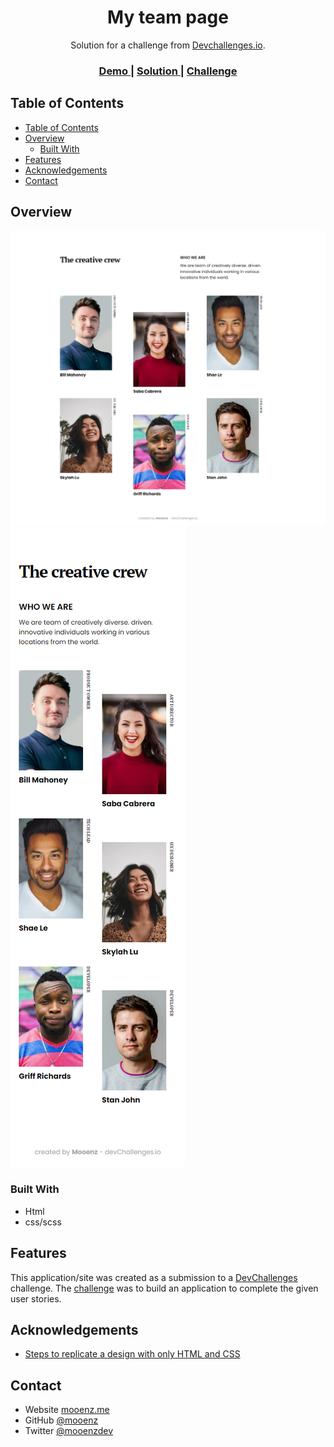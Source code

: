 <h1 align="center">My team page</h1>

<div align="center">
   Solution for a challenge from  <a href="http://devchallenges.io" target="_blank">Devchallenges.io</a>.
</div>

<div align="center">
  <h3>
    <a href="https://mooenz.github.io/portfolio-devchallenges/my-team-page-master/">
      Demo
    </a>
    <span> | </span>
    <a href="https://devchallenges.io/solutions/EgRSYTAV2lwlCZ0PbvML">
      Solution
    </a>
    <span> | </span>
    <a href="https://devchallenges.io/challenges/hhmesazsqgKXrTkYkt0U">
      Challenge
    </a>
  </h3>
</div>

## Table of Contents

- [Table of Contents](#table-of-contents)
- [Overview](#overview)
  - [Built With](#built-with)
- [Features](#features)
- [Acknowledgements](#acknowledgements)
- [Contact](#contact)

## Overview

![screenshot](./solution/mooenz-desktop.jpg)
![screenshot](./solution/mooenz-mobile.jpg)

### Built With

- Html
- css/scss

## Features

This application/site was created as a submission to a [DevChallenges](https://devchallenges.io/paths/responsive-web-developer) challenge. The [challenge](https://devchallenges.io/challenges/hhmesazsqgKXrTkYkt0U) was to build an application to complete the given user stories.

## Acknowledgements

- [Steps to replicate a design with only HTML and CSS](https://devchallenges-blogs.web.app/how-to-replicate-design/)

## Contact

- Website [mooenz.me](https://www.mooenz.me/)
- GitHub [@mooenz](https://github.com/Mooenz)
- Twitter [@mooenzdev](https://twitter.com/MooenzDev)
